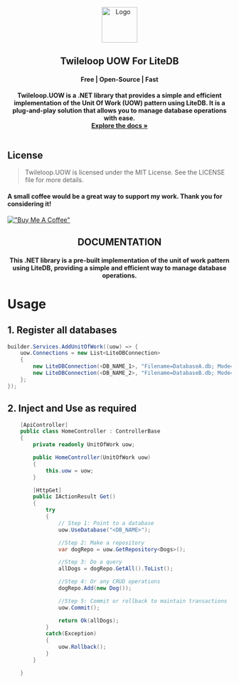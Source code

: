 <!-- PROJECT LOGO -->
<br />
<div align="center">
  <a href="https://github.com/sangeethnandakumar/Twileloop.UOW">
    <img src="https://iili.io/HeD5SzG.png" alt="Logo" width="80" height="80">
  </a>

  <h2 align="center"> Twileloop UOW For LiteDB </h2>
  <h4 align="center"> Free | Open-Source | Fast </h4>

  <p align="center">
    <b> 
Twileloop.UOW is a .NET library that provides a simple and efficient implementation of the Unit Of Work (UOW) pattern using LiteDB. It is a plug-and-play solution that allows you to manage database operations with ease.		 </b>
    <br />
    <a href="https://twileloop.epub.readthedocs.io"><strong>Explore the docs »</strong></a>
    <br />
    <br />
  </p>
  
</div>

## License
> Twileloop.UOW is licensed under the MIT License. See the LICENSE file for more details.

#### A small coffee would be a great way to support my work. Thank you for considering it!
[!["Buy Me A Coffee"](https://www.buymeacoffee.com/assets/img/custom_images/orange_img.png)](https://www.buymeacoffee.com/sangeethnanda)


<div align="center">

  <h2 align="center"> DOCUMENTATION </h2>
  <h4 align="center"> 
  This .NET library is a pre-built implementation of the unit of work pattern using LiteDB, providing a simple and efficient way to manage database operations.
  </h4>
  
</div>

# Usage

## 1. Register all databases
```csharp
builder.Services.AddUnitOfWork((uow) => {
    uow.Connections = new List<LiteDBConnection>
    {
        new LiteDBConnection(<DB_NAME_1>, "Filename=DatabaseA.db; Mode=Shared; Password=****;"),
        new LiteDBConnection(<DB_NAME_2>, "Filename=DatabaseB.db; Mode=Shared; Password=****;")
    };
});
```

## 2. Inject and Use as required
```csharp
    [ApiController]
    public class HomeController : ControllerBase 
    {
        private readonly UnitOfWork uow;

        public HomeController(UnitOfWork uow)
        {
            this.uow = uow;
        }

        [HttpGet]
        public IActionResult Get() 
        {            
            try
            {
                // Step 1: Point to a database
                uow.UseDatabase("<DB_NAME>");

                //Step 2: Make a repository
                var dogRepo = uow.GetRepository<Dogs>();

                //Step 3: Do a query
                allDogs = dogRepo.GetAll().ToList();

                //Step 4: Or any CRUD operations
                dogRepo.Add(new Dog());

                //Step 5: Commit or rollback to maintain transactions
                uow.Commit();

                return Ok(allDogs);
            }
            catch(Exception)
            {
                uow.Rollback();
            }            
        }

    }
```
